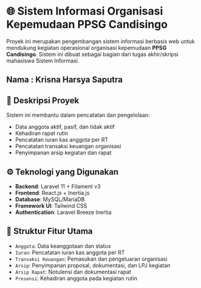 # 🌐 Sistem Informasi Organisasi Kepemudaan PPSG Candisingo

Proyek ini merupakan pengembangan sistem informasi berbasis web untuk mendukung kegiatan operasional organisasi kepemudaan **PPSG Candisingo**. Sistem ini dibuat sebagai bagian dari tugas akhir/skripsi mahasiswa Sistem Informasi.

## Nama : Krisna Harsya Saputra

## 📌 Deskripsi Proyek

Sistem ini membantu dalam pencatatan dan pengelolaan:

-   Data anggota aktif, pasif, dan tidak aktif
-   Kehadiran rapat rutin
-   Pencatatan iuran kas anggota per RT
-   Pencatatan transaksi keuangan organisasi
-   Penyimpanan arsip kegiatan dan rapat

## ⚙️ Teknologi yang Digunakan

-   **Backend**: Laravel 11 + Filament v3
-   **Frontend**: React.js + Inertia.js
-   **Database**: MySQL/MariaDB
-   **Framework UI**: Tailwind CSS
-   **Authentication**: Laravel Breeze Inertia

## 📁 Struktur Fitur Utama

-   `Anggota`: Data keanggotaan dan status
-   `Iuran`: Pencatatan iuran kas anggota per RT
-   `Transaksi Keuangan`: Pemasukan dan pengeluaran organisasi
-   `Arsip`: Penyimpanan proposal, dokumentasi, dan LPJ kegiatan
-   `Arsip Rapat`: Notulensi dan dokumentasi rapat
-   `Presensi`: Kehadiran anggota pada kegiatan rutin
